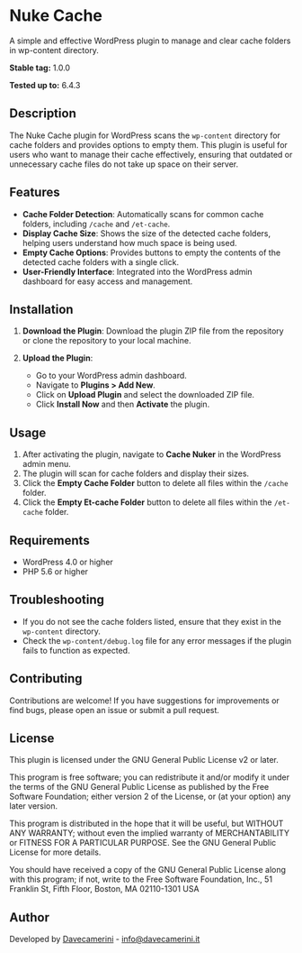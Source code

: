 # Nuke Cache

A simple and effective WordPress plugin to manage and clear cache folders in wp-content directory.

**Stable tag:** 1.0.0

**Tested up to:** 6.4.3

## Description

The Nuke Cache plugin for WordPress scans the `wp-content` directory for cache folders and provides options to empty them. This plugin is useful for users who want to manage their cache effectively, ensuring that outdated or unnecessary cache files do not take up space on their server.

## Features

- **Cache Folder Detection**: Automatically scans for common cache folders, including `/cache` and `/et-cache`.
- **Display Cache Size**: Shows the size of the detected cache folders, helping users understand how much space is being used.
- **Empty Cache Options**: Provides buttons to empty the contents of the detected cache folders with a single click.
- **User-Friendly Interface**: Integrated into the WordPress admin dashboard for easy access and management.

## Installation

1. **Download the Plugin**: Download the plugin ZIP file from the repository or clone the repository to your local machine.

2. **Upload the Plugin**:
   - Go to your WordPress admin dashboard.
   - Navigate to **Plugins > Add New**.
   - Click on **Upload Plugin** and select the downloaded ZIP file.
   - Click **Install Now** and then **Activate** the plugin.

## Usage

1. After activating the plugin, navigate to **Cache Nuker** in the WordPress admin menu.
2. The plugin will scan for cache folders and display their sizes.
3. Click the **Empty Cache Folder** button to delete all files within the `/cache` folder.
4. Click the **Empty Et-cache Folder** button to delete all files within the `/et-cache` folder.

## Requirements

- WordPress 4.0 or higher
- PHP 5.6 or higher

## Troubleshooting

- If you do not see the cache folders listed, ensure that they exist in the `wp-content` directory.
- Check the `wp-content/debug.log` file for any error messages if the plugin fails to function as expected.

## Contributing

Contributions are welcome! If you have suggestions for improvements or find bugs, please open an issue or submit a pull request.

## License

This plugin is licensed under the GNU General Public License v2 or later.

This program is free software; you can redistribute it and/or modify it under the terms of the GNU General Public License as published by the Free Software Foundation; either version 2 of the License, or (at your option) any later version.

This program is distributed in the hope that it will be useful, but WITHOUT ANY WARRANTY; without even the implied warranty of MERCHANTABILITY or FITNESS FOR A PARTICULAR PURPOSE. See the GNU General Public License for more details.

You should have received a copy of the GNU General Public License along with this program; if not, write to the Free Software Foundation, Inc., 51 Franklin St, Fifth Floor, Boston, MA 02110-1301 USA

## Author

Developed by [Davecamerini](https://www.davecamerini.it) - [info@davecamerini.it](mailto:info@davecamerini.it) 